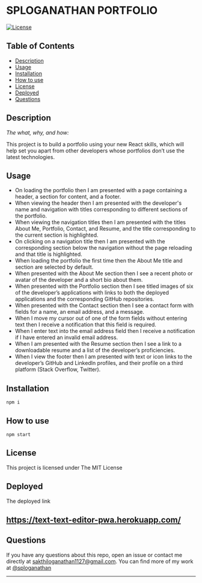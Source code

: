 # SPLOGANATHAN PORTFOLIO


[![License](https://img.shields.io/badge/License-MIT-yellow.svg)](https://opensource.org/licenses/MIT)

## Table of Contents

* [Description](#description)
* [Usage](#usage)
* [Installation](#installation)
* [How to use](#how-to-use)
* [License](#license)
* [Deployed](#deployed)
* [Questions](#questions)

## Description 
    
*The what, why, and how:* 
      
This project is to build a portfolio using your new React skills, which will help set you apart from other developers whose portfolios don’t use the latest technologies.
## Usage

* On loading the portfolio then I am presented with a page containing a header, a section for content, and a footer.
* When viewing the header then I am presented with the developer's name and navigation with titles corresponding to different sections of the portfolio.
* When viewing the navigation titles
then I am presented with the titles About Me, Portfolio, Contact, and Resume, and the title corresponding to the current section is highlighted.
* On clicking on a navigation title
then I am presented with the corresponding section below the navigation without the page reloading and that title is highlighted.
* When loading the portfolio the first time
then the About Me title and section are selected by default.
* When presented with the About Me section
then I see a recent photo or avatar of the developer and a short bio about them.
* When presented with the Portfolio section
then I see titled images of six of the developer’s applications with links to both the deployed applications and the corresponding GitHub repositories.
* When presented with the Contact section
then I see a contact form with fields for a name, an email address, and a message.
* When I move my cursor out of one of the form fields without entering text
then I receive a notification that this field is required.
* When I enter text into the email address field
then I receive a notification if I have entered an invalid email address.
* When I am presented with the Resume section
then I see a link to a downloadable resume and a list of the developer’s proficiencies.
* When I view the footer
then I am presented with text or icon links to the developer’s GitHub and LinkedIn profiles, and their profile on a third platform (Stack Overflow, Twitter).

## Installation

  ```npm i```
  

## How to use

```npm start```

## License
  
This project is licensed under The MIT License

## Deployed

The deployed link
## https://text-text-editor-pwa.herokuapp.com/

## Questions

If you have any questions about this repo, open an issue or contact me directly at sakthiloganathan1127@gmail.com. You can find more of my work at [@sploganathan](https://github.com/sploganathan)

   
---
